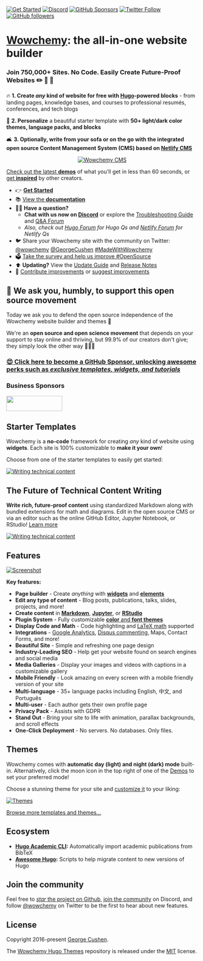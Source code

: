 
[![Get Started](https://img.shields.io/badge/-Get%20started-ff4655?style=for-the-badge)](https://wowchemy.com/templates/)
[![Discord](https://img.shields.io/discord/722225264733716590?style=for-the-badge)](https://discord.com/channels/722225264733716590/742892432458252370/742895548159492138)
[![GitHub Sponsors](https://img.shields.io/github/sponsors/gcushen?label=%E2%9D%A4%EF%B8%8F%20sponsor&style=for-the-badge)](https://github.com/sponsors/gcushen)
[![Twitter Follow](https://img.shields.io/twitter/follow/wowchemy?label=Follow%20on%20Twitter&style=for-the-badge)](https://twitter.com/wowchemy)
[![GitHub followers](https://img.shields.io/github/followers/gcushen?label=Follow%20on%20GH&style=for-the-badge)](https://github.com/gcushen)

# [Wowchemy](https://wowchemy.com): the all-in-one website builder

### Join 750,000+ Sites. No Code. Easily Create Future-Proof Websites ✏️ 📰 🚀

🔥 **1. Create _any_ kind of website for free with [Hugo](https://gohugo.io)-powered blocks** - from landing pages, knowledge bases, and courses to professional resumés, conferences, and tech blogs

🎨 **2. Personalize** a beautiful starter template with **50+ light/dark color themes, language packs, and blocks**

🛋 **3. Optionally, write from your sofa or on the go with the integrated open source Content Management System (CMS) based on [Netlify CMS](https://wowchemy.com/docs/getting-started/hugo-cms/)**

<p style="text-align: center"><a href="https://wowchemy.com/templates/" target="_blank" rel="noopener"><img src="./.github/media/write-from-phone.gif" alt="Wowchemy CMS"></a></p>

[Check out the latest **demos**](https://wowchemy.com/templates/) of what you'll get in less than 60 seconds, or [get **inspired**](https://wowchemy.com/creators/) by other creators.

- 👉 [**Get Started**](https://wowchemy.com/templates/)
- 📚 [View the **documentation**](https://wowchemy.com/docs/)
- 🙋‍♀️ **Have a question?**
  - **Chat with us now on [Discord](https://discord.gg/z8wNYzb)** or explore the [Troubleshooting Guide]() and [Q&A Forum](https://github.com/wowchemy/wowchemy-hugo-themes/discussions)
  - _Also, check out [Hugo Forum](https://discourse.gohugo.io) for Hugo Qs and [Netlify Forum](https://answers.netlify.com/) for Netlify Qs_
- 🐦 Share your Wowchemy site with the community on Twitter: [@wowchemy](https://twitter.com/wowchemy) [@GeorgeCushen](https://twitter.com/GeorgeCushen) [#MadeWithWowchemy](https://twitter.com/search?q=%23MadeWithWowchemy&src=typed_query)
- 🗳 [Take the survey and help us improve #OpenSource](https://forms.gle/NioD9VhUg7PNmdCAA)
- ⬆️ **Updating?** View the [Update Guide](https://wowchemy.com/docs/hugo-tutorials/update/) and [Release Notes](https://github.com/wowchemy/wowchemy-hugo-themes/releases)
- 🚀 [Contribute improvements](CONTRIBUTING.md) or [suggest improvements](https://github.com/wowchemy/wowchemy-hugo-themes/issues)

## 💙 We ask you, humbly, to support this open source movement

Today we ask you to defend the open source independence of the Wowchemy website builder and themes 🐧

We're an **open source and open science movement** that depends on your support to stay online and thriving, but 99.9% of our creators don't give; they simply look the other way 🤦🏻‍♀️

### [😍️ Click here to become a GitHub Sponsor, unlocking awesome perks such as _exclusive templates, widgets, and tutorials_](https://github.com/sponsors/gcushen)

### Business Sponsors

<div style="display: grid; column-gap: 50px; grid-template-columns: repeat(3, 1fr);">
  <div style="display: flex; align-items: center;">
    <a href="https://www.netlify.com/" target="_blank"><img src=".github/media/sponsors/netlify.svg" alt="" height="40" width="147" style="display: inline-block;"></a>
  </div>
  <div>
    <a href="https://github.com/sponsors/gcushen"><img src=".github/media/sponsors/your-logo-here.png" alt="" style="display: inline-block;"></a>
  </div>
</div>

## Starter Templates

Wowchemy is a **no-code** framework for creating _any_ kind of website using **widgets**. Each site is 100% customizable to **make it your own**!

Choose from one of the starter templates to easily get started:

[![Writing technical content](./.github/media/starters.webp)](https://wowchemy.com/templates/)

## The Future of Technical Content Writing

**Write rich, future-proof content** using standardized Markdown along with bundled extensions for math and diagrams. Edit in the open source CMS or via an editor such as the online GitHub Editor, Jupyter Notebook, or RStudio! [Learn more](https://wowchemy.com/docs/content/writing-markdown-latex/)

[![Writing technical content](https://wowchemy.com/uploads/readmes/writing-technical-content.gif)](https://academic-demo.netlify.app/post/writing-technical-content/)

## Features

[![Screenshot](./.github/media/academic.png)](https://wowchemy.com/templates/)

**Key features:**

- **Page builder** - Create _anything_ with [**widgets**](https://wowchemy.com/docs/getting-started/page-builder/) and [**elements**](https://wowchemy.com/docs/content/writing-markdown-latex/)
- **Edit any type of content** - Blog posts, publications, talks, slides, projects, and more!
- **Create content** in [**Markdown**](https://wowchemy.com/docs/content/writing-markdown-latex/), [**Jupyter**](https://wowchemy.com/docs/import/jupyter/), or [**RStudio**](https://wowchemy.com/docs/getting-started/install-hugo-extended/)
- **Plugin System** - Fully customizable [**color** and **font themes**](https://wowchemy.com/templates/)
- **Display Code and Math** - Code highlighting and [LaTeX math](https://en.wikibooks.org/wiki/LaTeX/Mathematics) supported
- **Integrations** - [Google Analytics](https://analytics.google.com), [Disqus commenting](https://disqus.com), Maps, Contact Forms, and more!
- **Beautiful Site** - Simple and refreshing one page design
- **Industry-Leading SEO** - Help get your website found on search engines and social media
- **Media Galleries** - Display your images and videos with captions in a customizable gallery
- **Mobile Friendly** - Look amazing on every screen with a mobile friendly version of your site
- **Multi-language** - 35+ language packs including English, 中文, and Português
- **Multi-user** - Each author gets their own profile page
- **Privacy Pack** - Assists with GDPR
- **Stand Out** - Bring your site to life with animation, parallax backgrounds, and scroll effects
- **One-Click Deployment** - No servers. No databases. Only files.

## Themes

Wowchemy comes with **automatic day (light) and night (dark) mode** built-in. Alternatively, click the moon icon in the top right of one of the [Demos](https://wowchemy.com/templates/) to set your preferred mode!

Choose a stunning theme for your site and [customize it](https://wowchemy.com/docs/getting-started/customization/#custom-theme) to your liking:

[![Themes](./.github/media/themes.png)](https://wowchemy.com/templates/)

[Browse more templates and themes...](https://wowchemy.com/templates/)

## Ecosystem

- **[Hugo Academic CLI](https://github.com/wowchemy/hugo-academic-cli/):** Automatically import academic publications from BibTeX
- **[Awesome Hugo](https://github.com/wowchemy/awesome-hugo):** Scripts to help migrate content to new versions of Hugo

## Join the community

Feel free to [_star_ the project on Github](https://github.com/wowchemy/wowchemy-hugo-themes), [join the community](https://discord.gg/z8wNYzb) on Discord, and follow [@wowchemy](https://twitter.com/wowchemy) on Twitter to be the first to hear about new features.

## License

Copyright 2016-present [George Cushen](https://georgecushen.com).

The [Wowchemy Hugo Themes](https://github.com/wowchemy/wowchemy-hugo-themes/) repository is released under the [MIT](https://github.com/wowchemy/wowchemy-hugo-themes/blob/main/LICENSE.md) license.
